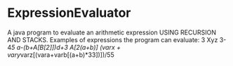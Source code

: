 # ExpressionEvaluator
A java program to evaluate an arithmetic expression USING RECURSION AND STACKS. 
Examples of expressions the program can evaluate:
   3
   Xyz
   3-4*5
   a-(b+A[B[2]])*d+3
   A[2*(a+b)]
   (varx + vary*varz[(vara+varb[(a+b)*33])])/55
